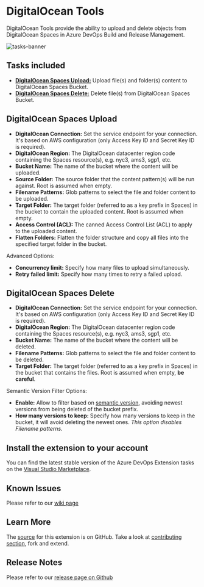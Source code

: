 # DigitalOcean Tools

DigitalOcean Tools provide the ability to upload and delete objects from DigitalOcean Spaces in Azure DevOps Build and Release Management.

![tasks-banner](images/tasks-banner.png)

## Tasks included

- [**DigitalOcean Spaces Upload:**](https://github.com/marceloavf/digitalocean-tools-vsts/wiki/DigitalOcean-Spaces-Upload) Upload file(s) and folder(s) content to DigitalOcean Spaces Bucket.
- [**DigitalOcean Spaces Delete:**](https://github.com/marceloavf/digitalocean-tools-vsts/wiki/DigitalOcean-Spaces-Delete) Delete file(s) from DigitalOcean Spaces Bucket.

## DigitalOcean Spaces Upload

- **DigitalOcean Connection:** Set the service endpoint for your connection. It's based on AWS configuration (only Access Key ID and Secret Key ID is required).
- **DigitalOcean Region:** The DigitalOcean datacenter region code containing the Spaces resource(s), e.g. nyc3, ams3, sgp1, etc.
- **Bucket Name:** The name of the bucket where the content will be uploaded.
- **Source Folder:** The source folder that the content pattern(s) will be run against. Root is assumed when empty.
- **Filename Patterns:** Glob patterns to select the file and folder content to be uploaded.
- **Target Folder:** The target folder (referred to as a key prefix in Spaces) in the bucket to contain the uploaded content. Root is assumed when empty.
- **Access Control (ACL):** The canned Access Control List (ACL) to apply to the uploaded content.
- **Flatten Folders:** Flatten the folder structure and copy all files into the specified target folder in the bucket.

Advanced Options:

- **Concurrency limit:** Specify how many files to upload simultaneously.
- **Retry failed limit:** Specify how many times to retry a failed upload.

## DigitalOcean Spaces Delete

- **DigitalOcean Connection:** Set the service endpoint for your connection. It's based on AWS configuration (only Access Key ID and Secret Key ID is required).
- **DigitalOcean Region:** The DigitalOcean datacenter region code containing the Spaces resource(s), e.g. nyc3, ams3, sgp1, etc.
- **Bucket Name:** The name of the bucket where the content will be deleted.
- **Filename Patterns:** Glob patterns to select the file and folder content to be deleted.
- **Target Folder:** The target folder (referred to as a key prefix in Spaces) in the bucket that contains the files. Root is assumed when empty, **be careful**.

Semantic Version Filter Options:

- **Enable:** Allow to filter based on [semantic version](https://semver.org/), avoiding newest versions from being deleted of the bucket prefix.
- **How many versions to keep:** Specify how many versions to keep in the bucket, it will avoid deleting the newest ones. *This option disables Filename patterns.*

## Install the extension to your account

You can find the latest stable version of the Azure DevOps Extension tasks on the [Visual Studio Marketplace](https://marketplace.visualstudio.com/items?itemName=marcelo-formentao.digitalocean-tools).

## Known Issues

Please refer to our [wiki page](https://github.com/marceloavf/digitalocean-tools-vsts/wiki/Known-Issues)

## Learn More

The [source](https://github.com/marceloavf/digitalocean-tools-vsts) for this extension is on GitHub. Take a look at [contributing section](https://github.com/marceloavf/digitalocean-tools-vsts#contribute), fork and extend.

## Release Notes

Please refer to our [release page on Github](https://github.com/marceloavf/digitalocean-tools-vsts/releases)
